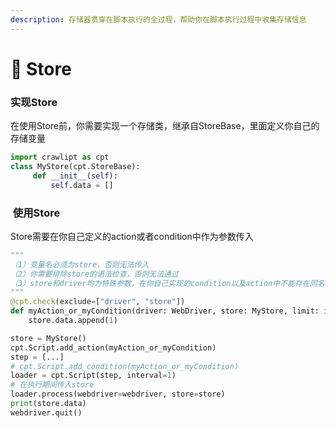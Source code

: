 ```yaml
---
description: 存储器贯穿在脚本执行的全过程，帮助你在脚本执行过程中收集存储信息
---
```


# 🐻 Store

### 实现Store

在使用Store前，你需要实现一个存储类，继承自StoreBase，里面定义你自己的存储变量

```python
import crawlipt as cpt
class MyStore(cpt.StoreBase):
     def __init__(self):
         self.data = []
```

###  使用Store

Store需要在你自己定义的action或者condition中作为参数传入

```python
"""
（1）变量名必须为store，否则无法传入
（2）你需要排除store的语法检查，否则无法通过
（3）store和driver均为特殊参数，在你自己实现的condition以及action中不能存在同名参数
"""
@cpt.check(exclude=["driver", "store"]) 
def myAction_or_myCondition(driver: WebDriver, store: MyStore, limit: int) -> Any:
    store.data.append(1)

store = MyStore()
cpt.Script.add_action(myAction_or_myCondition)
step = [...]
# cpt.Script.add_condition(myAction_or_myCondition)
loader = cpt.Script(step, interval=1)
# 在执行期间传入store
loader.process(webdriver=webdriver, store=store)
print(store.data)
webdriver.quit()
```

